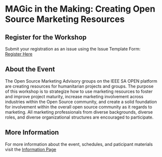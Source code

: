 # MAGic in the Making: Creating Open Source Marketing Resources

## Register for the Workshop
Submit your registration as an issue using the Issue Template Form:
[Register Here](https://opensource.ieee.org/workshops/maymagworkshop/20210504-workshop-info/20210504-workshop-registration/-/issues/new?issuable_template=workshop-registration)

## About the Event

The Open Source Marketing Advisory groups on the IEEE SA OPEN platform are creating resources for humanitarian projects and groups. The purpose of this workshop is to strategize how to use marketing resources to foster and improve project maturity, increase marketing involvement across industries within the Open Source community, and create a solid foundation for involvement within the overall open source community as it regards to marketing. All marketing professionals from diverse backgrounds, diverse roles, and diverse organizational structures are encouraged to participate.

## More Information

For more information about the event, schedules, and paticipant materials visit the [Information Page](https://opensource.ieee.org/workshops/maymagworkshop/20210504-workshop-info/20210504-workshop-information/-/blob/main/README.md)


